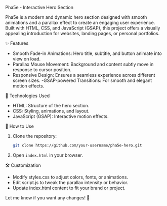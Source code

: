 Pha5e - Interactive Hero Section

Pha5e is a modern and dynamic hero section designed with smooth animations and a parallax effect to create an engaging user experience. Built with HTML, CSS, and JavaScript (GSAP), this project offers a visually appealing introduction for websites, landing pages, or personal portfolios.

 ✨ Features

- Smooth Fade-in Animations: Hero title, subtitle, and button animate into view on load.
- Parallax Mouse Movement: Background and content subtly move in response to cursor position.
- Responsive Design: Ensures a seamless experience across different screen sizes.
-GSAP-powered Transitions: For smooth and elegant motion effects.

 🚀 Technologies Used

- HTML: Structure of the hero section.
- CSS: Styling, animations, and layout.
- JavaScript (GSAP): Interactive motion effects.

 📌 How to Use

1. Clone the repository:
   ```sh
   git clone https://github.com/your-username/pha5e-hero.git
   ```
2. Open `index.html` in your browser.

🛠 Customization

- Modify styles.css to adjust colors, fonts, or animations.
- Edit script.js to tweak the parallax intensity or behavior.
- Update index.html content to fit your brand or project.

Let me know if you want any changes! 🚀
